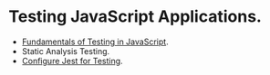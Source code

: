 # Testing JavaScript Applications.

- [Fundamentals of Testing in JavaScript](https://github.com/DevJoseManuel/js-tutorials/blob/master/testing/ch01/01_00.md).
- Static Analysis Testing.
- [Configure Jest for Testing](https://github.com/DevJoseManuel/js-tutorials/blob/master/testing/ch04/04_00.md).
